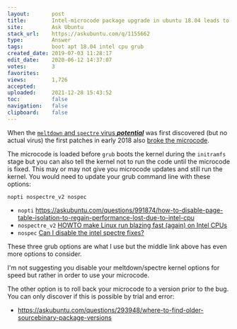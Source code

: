 ```yaml
---
layout:       post
title:        Intel-microcode package upgrade in ubuntu 18.04 leads to unbootable system
site:         Ask Ubuntu
stack_url:    https://askubuntu.com/q/1155662
type:         Answer
tags:         boot apt 18.04 intel cpu grub
created_date: 2019-07-03 11:28:17
edit_date:    2020-06-12 14:37:07
votes:        3
favorites:    
views:        1,726
accepted:     
uploaded:     2021-12-28 15:43:52
toc:          false
navigation:   false
clipboard:    false
---
```


When the [`meltdown` and `spectre` virus ***potential***][1] was first discovered (but no actual virus) the first patches in early 2018 also [broke the microcode][2].

The microcode is loaded before `grub` boots the kernel during the `initramfs` stage but you can also tell the kernel not to run the code until the microcode is fixed. This may or may not give you microcode updates and still run the kernel. You would need to update your grub command line with these options:

``` 
nopti nospectre_v2 nospec

```

- `nopti` https://askubuntu.com/questions/991874/how-to-disable-page-table-isolation-to-regain-performance-lost-due-to-intel-cpu
- `nospectre_v2` [HOWTO make Linux run blazing fast (again) on Intel CPUs][3]
- `nospec` [Can I disable the intel spectre fixes?][4]

These three grub options are what I use but the middle link above has even more options to consider.

I'm not suggesting you disable your meltdown/spectre kernel options for speed but rather in order to use your microcode.

The other option is to roll back your microcode to a version prior to the bug. You can only discover if this is possible by trial and error:

- https://askubuntu.com/questions/293948/where-to-find-older-sourcebinary-package-versions

  [1]: https://pippim.github.io/2018/01/05/What-is-Ubuntu's-status-on-the-Meltdown-and-Spectre-vulnerabilities?.html
  [2]: https://pippim.github.io/2018/01/27/Samsung-M2-NVME-enters-read-only-on-linux-every-day,-not-on-Windows.html
  [3]: https://linuxreviews.org/HOWTO_make_Linux_run_blazing_fast_(again)_on_Intel_CPUs
  [4]: https://www.reddit.com/r/linuxquestions/comments/bqn8we/can_i_disable_the_intel_spectre_fixes/
